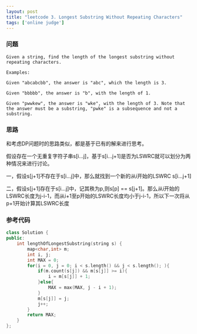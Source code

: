 ```yaml
---
layout: post
title: "leetcode 3. Longest Substring Without Repeating Characters"
tags: ['online judge']
---
```

### 问题
```
Given a string, find the length of the longest substring without repeating characters.

Examples:

Given "abcabcbb", the answer is "abc", which the length is 3.

Given "bbbbb", the answer is "b", with the length of 1.

Given "pwwkew", the answer is "wke", with the length of 3. Note that the answer must be a substring, "pwke" is a subsequence and not a substring.
```

### 思路
和考虑DP问题时的思路类似，都是基于已有的解来进行思考。

假设存在一个无重复字符子串s[i...j]，基于s[i...j+1]是否为LSWRC就可以划分为两种情况来进行讨论。

一，假设s[j+1]不存在于s[i...j]中，那么就找到一个新的从i开始的LSWRC s[i...j+1]

二，假设s[j+1]存在于s[i...j]中，记其秩为p,则s[p] == s[j+1]。那么从i开始的LSWRC长度为j-i-1，而从i+1至p开始的LSWRC长度均小于j-i-1，所以下一次将从p+1开始计算其LSWRC长度

### 参考代码
```cpp
class Solution {
public:
    int lengthOfLongestSubstring(string s) {
        map<char,int> m;
        int i, j;
        int MAX = 0;
        for(i = 0, j = 0; i < s.length() && j < s.length(); ){
            if(m.count(s[j]) && m[s[j]] >= i){
                i = m[s[j]] + 1;
            }else{
                MAX = max(MAX, j - i + 1);
            }
            m[s[j]] = j;
            j++;
        }
        return MAX;
    }
};
```

